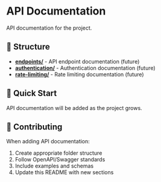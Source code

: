 # API Documentation

API documentation for the project.

## 📁 Structure

- **[endpoints/](./endpoints/)** - API endpoint documentation (future)
- **[authentication/](./authentication/)** - Authentication documentation (future)
- **[rate-limiting/](./rate-limiting/)** - Rate limiting documentation (future)

## 🚀 Quick Start

API documentation will be added as the project grows.

## 📝 Contributing

When adding API documentation:
1. Create appropriate folder structure
2. Follow OpenAPI/Swagger standards
3. Include examples and schemas
4. Update this README with new sections
